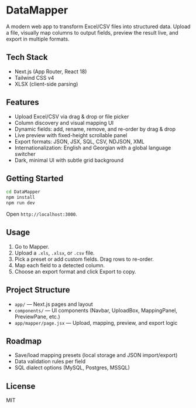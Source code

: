 # DataMapper

A modern web app to transform Excel/CSV files into structured data. Upload a file, visually map columns to output fields, preview the result live, and export in multiple formats.

## Tech Stack

- Next.js (App Router, React 18)
- Tailwind CSS v4
- XLSX (client-side parsing)

## Features

- Upload Excel/CSV via drag & drop or file picker
- Column discovery and visual mapping UI
- Dynamic fields: add, rename, remove, and re-order by drag & drop
- Live preview with fixed-height scrollable panel
- Export formats: JSON, JSX, SQL, CSV, NDJSON, XML
- Internationalization: English and Georgian with a global language switcher
- Dark, minimal UI with subtle grid background

## Getting Started

```bash
cd DataMapper
npm install
npm run dev
```

Open `http://localhost:3000`.

## Usage

1. Go to Mapper.
2. Upload a `.xls`, `.xlsx`, or `.csv` file.
3. Pick a preset or add custom fields. Drag rows to re-order.
4. Map each field to a detected column.
5. Choose an export format and click Export to copy.

## Project Structure

- `app/` — Next.js pages and layout
- `components/` — UI components (Navbar, UploadBox, MappingPanel, PreviewPane, etc.)
- `app/mapper/page.jsx` — Upload, mapping, preview, and export logic

## Roadmap

- Save/load mapping presets (local storage and JSON import/export)
- Data validation rules per field
- SQL dialect options (MySQL, Postgres, MSSQL)

## License

MIT

